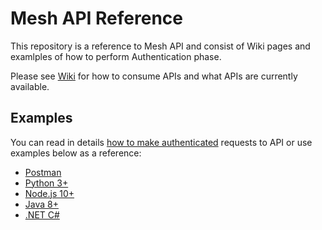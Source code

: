 # Mesh API Reference

This repository is a reference to Mesh API and consist of Wiki pages and examlples of how to perform Authentication phase.

Please see [Wiki](/mesh-payments/api-reference/wiki) for how to consume APIs and what APIs are currently available.


## Examples

You can read in details [how to make authenticated](/mesh-payments/api-reference/wiki/Authentication) requests to API or use examples below as a reference:

* [Postman](./postman)
* [Python 3+](./python3)
* [Node.js 10+](./nodejs)
* [Java 8+](./java)
* [.NET C#](./dotnet)


